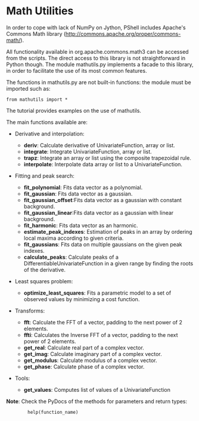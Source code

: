 # Math Utilities

In order to cope with lack of NumPy on Jython, PShell includes Apache's Commons Math library 
(http://commons.apache.org/proper/commons-math/).

All functionality available in org.apache.commons.math3 can be accessed from the scripts.
The direct access to this library is not straightforward in Python though.
The module mathutils.py implements a facade to this library, in order to facilitate the use of 
its most common features.

The functions in  mathutils.py are not built-in functions: the module must be imported such as:


```
from mathutils import *

```

The tutorial provides examples on the use of mathutils.


The main functions available are:

 * Derivative and interpolation:
    - __deriv__: Calculate derivative of UnivariateFunction, array or list.
    - __integrate__: Integrate UnivariateFunction, array or list.
    - __trapz__: Integrate an array or list using the composite trapezoidal rule.
    - __interpolate__: Interpolate data array or list to a UnivariateFunction.    

 * Fitting and peak search:
    - __fit_polynomial__: Fits data vector as a polynomial.
    - __fit_gaussian__: Fits data vector as a gaussian.
    - __fit_gaussian_offset__:Fits data vector as a gaussian with constant background.
    - __fit_gaussian_linear__:Fits data vector as a gaussian with linear background.
    - __fit_harmonic__: Fits data vector as an harmonic.
    - __estimate_peak_indexes__: Estimation of peaks in an array by ordering local maxima according to given criteria.
    - __fit_gaussians__: Fits data on multiple gaussians on the given peak indexes.
    - __calculate_peaks__: Calculate peaks of a DifferentiableUnivariateFunction in a given range by finding the roots of the derivative.

 * Least squares problem:
    - __optimize_least_squares__: Fits a parametric model to a set of observed values by minimizing a cost function.

 * Transforms:
    - __fft__: Calculate the FFT of a vector, padding to the next power of 2 elements.
    - __ffti__: Calculates the Inverse FFT of a vector, padding to the next power of 2 elements. 
    - __get_real__: Calculate real part of a complex vector. 
    - __get_imag__: Calculate imaginary part of a complex vector. 
    - __get_modulus__: Calculate modulus of a complex vector. 
    - __get_phase__: Calculate phase of a complex vector. 

 * Tools:
    - __get_values__: Computes list of values of a UnivariateFunction

__Note__: Check the PyDocs of the methods for parameters and return types:

```
        help(function_name)

```